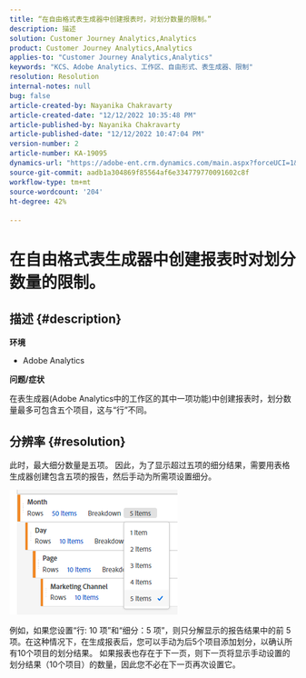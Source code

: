 ```yaml
---
title: “在自由格式表生成器中创建报表时，对划分数量的限制。”
description: 描述
solution: Customer Journey Analytics,Analytics
product: Customer Journey Analytics,Analytics
applies-to: "Customer Journey Analytics,Analytics"
keywords: "KCS、Adobe Analytics、工作区、自由形式、表生成器、限制"
resolution: Resolution
internal-notes: null
bug: false
article-created-by: Nayanika Chakravarty
article-created-date: "12/12/2022 10:35:48 PM"
article-published-by: Nayanika Chakravarty
article-published-date: "12/12/2022 10:47:04 PM"
version-number: 2
article-number: KA-19095
dynamics-url: "https://adobe-ent.crm.dynamics.com/main.aspx?forceUCI=1&pagetype=entityrecord&etn=knowledgearticle&id=4315ac52-6d7a-ed11-81ac-6045bd006b25"
source-git-commit: aadb1a304869f85564af6e334779770091602c8f
workflow-type: tm+mt
source-wordcount: '204'
ht-degree: 42%

---
```


# 在自由格式表生成器中创建报表时对划分数量的限制。

## 描述 {#description}


<b>环境</b>

- Adobe Analytics

<b>问题/症状</b>

在表生成器(Adobe Analytics中的工作区的其中一项功能)中创建报表时，划分数量最多可包含五个项目，这与“行”不同。


## 分辨率 {#resolution}


此时，最大细分数量是五项。 因此，为了显示超过五项的细分结果，需要用表格生成器创建包含五项的报告，然后手动为所需项设置细分。

![](assets/936a2ca2-6ab5-ec11-983f-000d3a5d0e57.png)

例如，如果您设置“行: 10 项”和“细分：5 项”，则只分解显示的报告结果中的前 5 项。在这种情况下，在生成报表后，您可以手动为后5个项目添加划分，以确认所有10个项目的划分结果。 如果报表也存在于下一页，则下一页将显示手动设置的划分结果（10个项目）的数量，因此您不必在下一页再次设置它。
